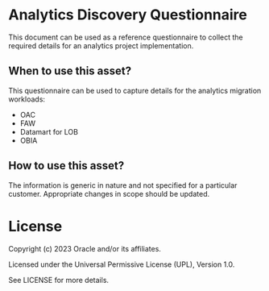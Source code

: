 # Analytics Discovery Questionnaire

This document can be used as a reference questionnaire to collect the required details for an analytics project implementation.

## When to use this asset?

This questionnaire can be used to capture details for the analytics migration workloads:

- OAC
- FAW
- Datamart for LOB
- OBIA


## How to use this asset?

The information is generic in nature and not specified for a particular customer. Appropriate changes in scope should be updated.

# License

Copyright (c) 2023 Oracle and/or its affiliates.

Licensed under the Universal Permissive License (UPL), Version 1.0.

See LICENSE for more details.
